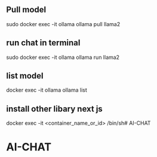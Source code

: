 ## Pull model
sudo docker exec -it ollama ollama pull llama2

## run chat in terminal
sudo docker exec -it ollama ollama run llama2

## list model
docker exec -it ollama ollama list

## install other libary next js
docker exec -it <container_name_or_id> /bin/sh# AI-CHAT
# AI-CHAT
